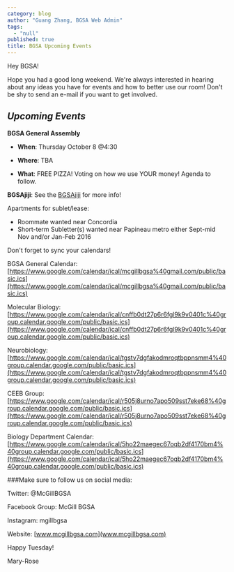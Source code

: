 ```yaml
---
category: blog
author: "Guang Zhang, BGSA Web Admin"
tags: 
  - "null"
published: true
title: BGSA Upcoming Events
---
```



Hey BGSA!

Hope you had a good long weekend. We're always interested in hearing about any ideas you have for events and how to better use our room! Don't be shy to send an e-mail if you want to get involved.


## _**Upcoming Events**_

**BGSA General Assembly**

* **When**: Thursday October 8 @4:30

* **Where**: TBA

* **What**: FREE PIZZA! Voting on how we use YOUR money! Agenda to follow.


**BGSAjiji**: See the [BGSAjiji](https://docs.google.com/spreadsheets/d/1s9BcBibvzUni4RXZ90X5_LQtxD_19S6mxys_-VmQ1CM/edit?pli=1#gid=0) for more info!

Apartments for sublet/lease:

* Roommate wanted near Concordia
* Short-term Subletter(s) wanted near Papineau metro either Sept-mid Nov and/or Jan-Feb 2016


Don't forget to sync your calendars!

BGSA General Calendar: 
[https://www.google.com/calendar/ical/mcgillbgsa%40gmail.com/public/basic.ics](https://www.google.com/calendar/ical/mcgillbgsa%40gmail.com/public/basic.ics)

Molecular Biology: 
[https://www.google.com/calendar/ical/cnffb0dt27p6r6fgl9k9v0401c%40group.calendar.google.com/public/basic.ics](https://www.google.com/calendar/ical/cnffb0dt27p6r6fgl9k9v0401c%40group.calendar.google.com/public/basic.ics)

Neurobiology: 
[https://www.google.com/calendar/ical/tgstv7dgfakodmroqtbppnsmm4%40group.calendar.google.com/public/basic.ics](https://www.google.com/calendar/ical/tgstv7dgfakodmroqtbppnsmm4%40group.calendar.google.com/public/basic.ics)

CEEB Group: 
[https://www.google.com/calendar/ical/r505j8urno7apo509sst7eke68%40group.calendar.google.com/public/basic.ics](https://www.google.com/calendar/ical/r505j8urno7apo509sst7eke68%40group.calendar.google.com/public/basic.ics)

Biology Department Calendar: 
[https://www.google.com/calendar/ical/5ho22maegec67oqb2df4170bm4%40group.calendar.google.com/public/basic.ics](https://www.google.com/calendar/ical/5ho22maegec67oqb2df4170bm4%40group.calendar.google.com/public/basic.ics)


###Make sure to follow us on social media:

Twitter: @McGillBGSA

Facebook Group: McGill BGSA

Instagram: mgillbgsa

Website: [www.mcgillbgsa.com](www.mcgillbgsa.com)



Happy Tuesday!

Mary-Rose
